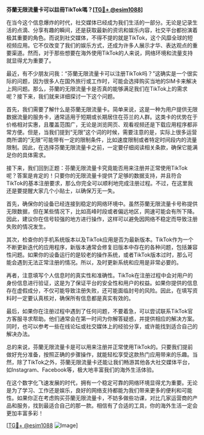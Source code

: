 **芬蘭无限流量卡可以註冊TikTok嗎？[[TG💪+ @esim1088](https://t.me/s/esim1088)]**

在当今这个信息爆炸的时代，社交媒体已经成为我们生活的一部分。无论是记录生活的点滴、分享有趣的瞬间，还是获取最新的资讯和娱乐内容，社交平台都扮演着极其重要的角色。而说到社交媒体，不得不提的就是TikTok，这个风靡全球的短视频应用。它不仅改变了我们的娱乐方式，还成为许多人展示才华、表达观点的重要渠道。然而，对于那些想要在海外使用TikTok的人来说，网络环境和流量支持就显得尤为重要了。

最近，有不少朋友问我：“芬蘭无限流量卡可以注册TikTok吗？”这确实是一个很实际的问题，因为很多人在国外旅行或工作时，可能会选择购买当地的SIM卡来解决上网问题。那么，芬蘭的无限流量卡是否真的能够满足我们在TikTok上的需求呢？接下来，我们就来详细探讨一下这个问题。

首先，我们需要了解什么是芬蘭无限流量卡。简单来说，这是一种为用户提供无限数据流量的服务卡，通常适用于短期或长期居住在芬兰的人群。这类卡的优势在于价格相对实惠，且覆盖范围广，无论是浏览网页、观看视频还是下载应用程序都非常方便。但是，当我们提到“无限”这个词的时候，需要注意的是，实际上很多运营商所谓的“无限”可能带有一定的限制条件，比如速度限制或者特定时间段内的流量限制。因此，在选择芬蘭无限流量卡之前，一定要仔细阅读相关条款，确保它能满足你的具体需求。

接下来，我们回到正题：芬蘭无限流量卡究竟能否用来注册并正常使用TikTok呢？答案是肯定的！只要你的无限流量卡提供了足够的数据支持，并且符合TikTok的基本注册要求，那么你完全可以顺利地完成注册过程。不过，在这里我还是要提醒大家几个小贴士，以确保万无一失。

首先，确保你的设备已经连接到稳定的网络环境中。虽然芬蘭无限流量卡号称提供无限数据，但在某些情况下，比如高峰时段或者偏远地区，网速可能会有所下降。因此，建议你在信号较强的地方进行操作，这样可以避免因网络不稳定而导致注册失败的情况发生。

其次，检查你的手机系统版本以及TikTok应用是否为最新版本。TikTok作为一个不断更新迭代的应用程序，新版本通常会修复旧版本中存在的各种问题，包括兼容性问题。如果你的设备运行的是较老的操作系统，或者TikTok版本过时，那么可能会遇到无法正常注册的情况。所以，及时更新系统和应用是非常必要的。

再者，注意填写个人信息时的真实性和准确性。TikTok在注册过程中会对用户的身份信息进行验证，这是为了保证平台的安全性和用户的权益。如果你提供的信息存在虚假成分，不仅可能导致注册失败，还可能面临封号的风险。因此，在填写资料时一定要认真核对，确保所有信息都是真实有效的。

最后，如果你在注册过程中遇到了任何问题，不要着急，可以尝试联系TikTok官方客服寻求帮助。他们通常会在第一时间为你解答疑惑，并提供相应的解决方案。同时，也可以参考一些在线论坛或社交媒体上的经验分享，或许能找到适合自己的解决办法。

总的来说，芬蘭无限流量卡是可以用来注册并正常使用TikTok的。只要我们提前做好充分准备，按照正确的步骤操作，就能轻松享受这款热门应用带来的乐趣。当然，除了TikTok之外，芬蘭无限流量卡还能让我们畅游其他各大社交媒体平台，如Instagram、Facebook等，极大地丰富我们的海外生活体验。

在这个数字化飞速发展的时代，拥有一个稳定可靠的网络环境显得尤为重要。无论是为了学习、工作还是娱乐，良好的网络支持都能为我们带来更多的便利和可能性。如果你正在考虑购买芬蘭无限流量卡，不妨多做些功课，对比几家运营商的产品和服务，找到最适合自己的那一款。相信有了合适的工具，你的海外生活一定会更加丰富多彩！

[[TG💪+ @esim1088](https://t.me/s/esim1088) ![Image](https://i.postimg.cc/4NQfJmqS/Snipaste-2025-05-13-00-14-12.png)]